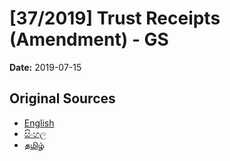 # [37/2019] Trust Receipts (Amendment) - GS

**Date:** 2019-07-15

## Original Sources

- [English](https://documents.gov.lk/view/bills/2019/7/37-2019_E.pdf)
- [සිංහල](https://documents.gov.lk/view/bills/2019/7/37-2019_S.pdf)
- [தமிழ்](https://documents.gov.lk/view/bills/2019/7/37-2019_T.pdf)
